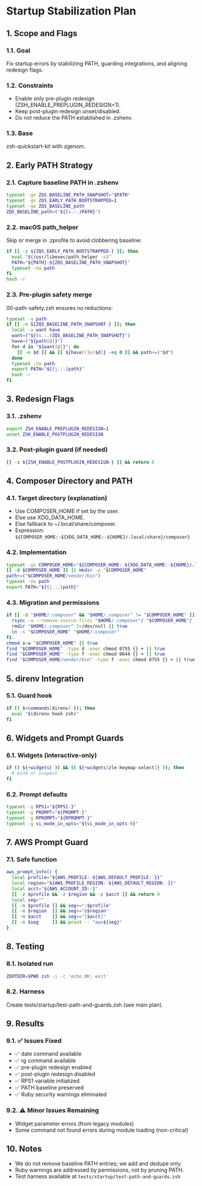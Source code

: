 # Startup Stabilization Plan

## 1. Scope and Flags

### 1.1. Goal
Fix startup errors by stabilizing PATH, guarding integrations, and aligning redesign flags.

### 1.2. Constraints
- Enable only pre-plugin redesign (ZSH_ENABLE_PREPLUGIN_REDESIGN=1).
- Keep post-plugin redesign unset/disabled.
- Do not reduce the PATH established in .zshenv.

### 1.3. Base
zsh-quickstart-kit with zgenom.

## 2. Early PATH Strategy

### 2.1. Capture baseline PATH in .zshenv

```zsh
typeset -gx ZQS_BASELINE_PATH_SNAPSHOT="$PATH"
typeset -gx ZQS_EARLY_PATH_BOOTSTRAPPED=1
typeset -ga ZQS_BASELINE_path
ZQS_BASELINE_path=("${(s.:.)PATH}")
```

### 2.2. macOS path_helper
Skip or merge in .zprofile to avoid clobbering baseline:

```zsh
if [[ -z ${ZQS_EARLY_PATH_BOOTSTRAPPED-} ]]; then
  eval "$(/usr/libexec/path_helper -s)"
  PATH="${PATH}:${ZQS_BASELINE_PATH_SNAPSHOT}"
  typeset -Ua path
fi
hash -r
```

### 2.3. Pre-plugin safety merge
00-path-safety.zsh ensures no reductions:

```zsh
typeset -a path
if [[ -n ${ZQS_BASELINE_PATH_SNAPSHOT-} ]]; then
  local -a want have
  want=("${(s.:.)ZQS_BASELINE_PATH_SNAPSHOT}")
  have=("${path[@]}")
  for d in "${want[@]}"; do
    [[ -n $d ]] && [[ ${have[(Ie)$d]} -eq 0 ]] && path+=("$d")
  done
  typeset -Ua path
  export PATH="${(j.:.)path}"
  hash -r
fi
```

## 3. Redesign Flags

### 3.1. .zshenv

```zsh
export ZSH_ENABLE_PREPLUGIN_REDESIGN=1
unset ZSH_ENABLE_POSTPLUGIN_REDESIGN
```

### 3.2. Post-plugin guard (if needed)

```zsh
[[ -z ${ZSH_ENABLE_POSTPLUGIN_REDESIGN-} ]] && return 0
```

## 4. Composer Directory and PATH

### 4.1. Target directory (explanation)
- Use COMPOSER_HOME if set by the user.
- Else use XDG_DATA_HOME.
- Else fallback to ~/.local/share/composer.
- Expression: `${COMPOSER_HOME:-${XDG_DATA_HOME:-${HOME}/.local/share}/composer}`

### 4.2. Implementation

```zsh
typeset -gx COMPOSER_HOME="${COMPOSER_HOME:-${XDG_DATA_HOME:-${HOME}/.local/share}/composer}"
[[ -d $COMPOSER_HOME ]] || mkdir -p "$COMPOSER_HOME"
path+=("$COMPOSER_HOME/vendor/bin")
typeset -Ua path
export PATH="${(j.:.)path}"
```

### 4.3. Migration and permissions

```bash
if [[ -d "$HOME/.composer" && "$HOME/.composer" != "$COMPOSER_HOME" ]]; then
  rsync -a --remove-source-files "$HOME/.composer"/ "$COMPOSER_HOME"/
  rmdir "$HOME/.composer" 2>/dev/null || true
  ln -s "$COMPOSER_HOME" "$HOME/.composer"
fi
chmod o-w "$COMPOSER_HOME" || true
find "$COMPOSER_HOME" -type d -exec chmod 0755 {} + || true
find "$COMPOSER_HOME" -type f -exec chmod 0644 {} + || true
find "$COMPOSER_HOME/vendor/bin" -type f -exec chmod 0755 {} + || true
```

## 5. direnv Integration

### 5.1. Guard hook

```zsh
if (( $+commands[direnv] )); then
  eval "$(direnv hook zsh)"
fi
```

## 6. Widgets and Prompt Guards

### 6.1. Widgets (interactive-only)

```zsh
if (( ${+widgets} )) && (( ${+widgets[zle-keymap-select]} )); then
  # bind or inspect
fi
```

### 6.2. Prompt defaults

```zsh
typeset -g RPS1="${RPS1-}"
typeset -g PROMPT="${PROMPT-}"
typeset -g RPROMPT="${RPROMPT-}"
typeset -g vi_mode_in_opts="${vi_mode_in_opts-0}"
```

## 7. AWS Prompt Guard

### 7.1. Safe function

```zsh
aws_prompt_info() {
  local profile="${AWS_PROFILE:-${AWS_DEFAULT_PROFILE:-}}"
  local region="${AWS_PROFILE_REGION:-${AWS_DEFAULT_REGION:-}}"
  local acct="${AWS_ACCOUNT_ID:-}"
  [[ -z $profile && -z $region && -z $acct ]] && return 0
  local seg=""
  [[ -n $profile ]] && seg+=":$profile"
  [[ -n $region  ]] && seg+="@$region"
  [[ -n $acct    ]] && seg+="[$acct]"
  [[ -n $seg     ]] && print -- "aws${seg}"
}
```

## 8. Testing

### 8.1. Isolated run

```bash
ZDOTDIR=$PWD zsh -i -c 'echo OK; exit'
```

### 8.2. Harness
Create tests/startup/test-path-and-guards.zsh (see main plan).

## 9. Results

### 9.1. ✅ Issues Fixed
- ✅ date command available  
- ✅ rg command available
- ✅ pre-plugin redesign enabled
- ✅ post-plugin redesign disabled  
- ✅ RPS1 variable initialized
- ✅ PATH baseline preserved
- ✅ Ruby security warnings eliminated

### 9.2. ⚠️ Minor Issues Remaining
- Widget parameter errors (from legacy modules)
- Some command not found errors during module loading (non-critical)

## 10. Notes
- We do not remove baseline PATH entries; we add and dedupe only.
- Ruby warnings are addressed by permissions, not by pruning PATH.
- Test harness available at `tests/startup/test-path-and-guards.zsh`